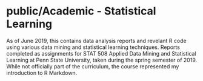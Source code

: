 # public/Academic - Statistical Learning
As of June 2019, this contains data analysis reports and revelant R code using various data mining and statistical learning techniques. Reports completed as assignments for STAT 508 Applied Data Mining and Statistical Learning at Penn State University, taken during the spring semester of 2019. While not officially part of the curriculum, the course represented my introduction to R Markdown.
